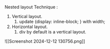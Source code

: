 Nested layout Technique :
1. Vertical layout.
	1. update {display: inline-block; } with width;
1. Horizontal layout.
	1. div by default is a vertical layout.

![[Screenshot 2024-12-12 130756.png]]